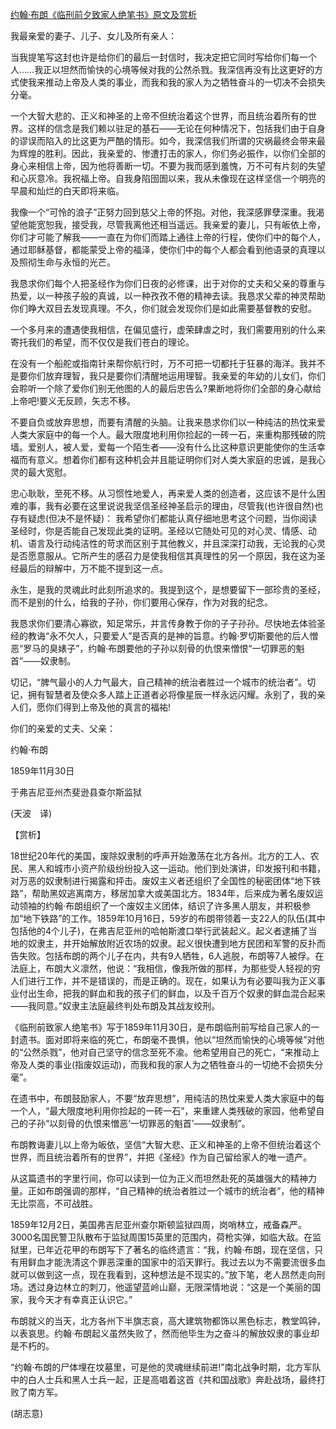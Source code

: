 [约翰·布朗《临刑前夕致家人绝笔书》原文及赏析](https://www.vrrw.net/wx/12163.html)

我最亲爱的妻子、儿子、女儿及所有亲人：

当我提笔写这封也许是给你们的最后一封信时，我决定把它同时写给你们每一个人……我正以坦然而愉快的心境等候对我的公然杀戮。我深信再没有比这更好的方式使我来推动上帝及人类的事业，而我和我的家人为之牺牲奋斗的一切决不会损失分毫。

一个大智大悲的、正义和神圣的上帝不但统治着这个世界，而且统治着所有的世界。这样的信念是我们赖以驻足的基石——无论在何种情况下，包括我们由于自身的谬误而陷入的比这更为严酷的情形。如今，我深信我们所谓的灾祸最终会带来最为辉煌的胜利。因此，我亲爱的、惨遭打击的家人，你们务必振作，以你们全部的身心来相信上帝，因为他将善断一切。不要为我而感到羞愧，万不可有片刻的失望和心灰意冷。我祝福上帝。自我身陷囹圄以来，我从未像现在这样坚信一个明亮的早晨和灿烂的白天即将来临。

我像一个“可怜的浪子”正努力回到慈父上帝的怀抱。对他，我深感罪孽深重。我渴望他能宽恕我，接受我，尽管我离他还相当遥远。我亲爱的妻儿，只有皈依上帝，你们才可能了解我——一直在为你们而踏上通往上帝的行程，使你们中的每个人，通过耶稣基督，都能蒙受上帝的福泽，使你们中的每个人都会看到他语录的真理以及照彻生命与永恒的光芒。

我恳求你们每个人把圣经作为你们日夜的必修课，出于对你的丈夫和父亲的尊重与热爱，以一种孩子般的真诚，以一种孜孜不倦的精神去读。我恳求父辈的神灵帮助你们睁大双目去发现真理。不久，你们就会发现你们是如此需要基督教的安慰。



一个多月来的遭遇使我相信，在偏见盛行，虚荣肆虐之时，我们需要用别的什么来寄托我们的希望，而不仅仅是我们苍白的理论。

在没有一个船舵或指南针来帮你航行时，万不可把一切都托于狂暴的海洋。我并不是要你们放弃理智，我只是要你们清醒地运用理智。我亲爱的年幼的儿女们，你们会聆听一个除了爱你们别无他图的人的最后忠告么?果断地将你们全部的身心献给上帝吧!要义无反顾，矢志不移。

不要自负或放弃思想，而要有清醒的头脑。让我来恳求你们以一种纯洁的热忱来爱人类大家庭中的每一个人。最大限度地利用你捡起的一砖一石，来重构那残破的院墙。爱别人，被人爱，爱每一个陌生者——没有什么比这种意识更能使你的生活幸福而有意义。想着你们都有这种机会并且能证明你们对人类大家庭的忠诚，是我心灵的最大宽慰。

忠心耿耿，至死不移。从习惯性地爱人，再来爱人类的创造者，这应该不是什么困难的事，我有必要在这里说说我坚信圣经神圣启示的理由，尽管我(也许很自然)也存有疑虑(但决不是怀疑)： 我希望你们都能认真仔细地思考这个问题，当你阅读圣经时，你是否能自己发现此类的证明。圣经以它随处可见的对心灵、情感、动机、语言及行动纯洁性的苛求而区别于其他教义，并且深深打动我，无论我的心灵是否愿意服从。它所产生的感召力是使我相信其真理性的另一个原因，我在这为圣经最后的辩解中，万不能不提到这一点。

永生，是我的灵魂此时此刻所追求的。我提到这个，是想要留下一部珍贵的圣经，而不是别的什么，给我的子孙，你们要用心保存，作为对我的纪念。

我恳求你们要清心寡欲，知足常乐，并言传身教于你的子子孙孙。尽快地去体验圣经的教诲“永不欠人，只要爱人”是否真的是神的旨意。约翰·罗切斯要他的后人憎恶“罗马的臭婊子”，约翰·布朗要他的子孙以刻骨的仇恨来憎恨“一切罪恶的魁首”——奴隶制。

切记，“脾气最小的人力气最大，自己精神的统治者胜过一个城市的统治者”。切记，拥有智慧者及使众多人踏上正道者必将像星辰一样永远闪耀。永别了，我的亲人们，愿你们得到上帝及他的真言的福祐!

你们的亲爱的丈夫、父亲：

约翰·布朗

1859年11月30日

于弗吉尼亚州杰斐逊县查尔斯监狱

(天波　译)

【赏析】

18世纪20年代的美国，废除奴隶制的呼声开始激荡在北方各州。北方的工人、农民、黑人和城市小资产阶级纷纷投入这一运动。他们到处演讲，印发报刊和书籍，对万恶的奴隶制进行揭露和抨击。废奴主义者还组织了全国性的秘密团体“地下铁路”，帮助黑奴逃离南方，移居加拿大或美国北方。1834年，后来成为著名废奴运动领袖的约翰·布朗组织了一个废奴主义团体，结识了许多黑人朋友，并积极参加“地下铁路”的工作。1859年10月16日，59岁的布朗带领着一支22人的队伍(其中包括他的4个儿子)，在弗吉尼亚州的哈帕斯渡口举行武装起义。起义者逮捕了当地的奴隶主，并开始解放附近农场的奴隶。起义很快遭到地方民团和军警的反扑而告失败。包括布朗的两个儿子在内，共有9人牺牲，6人逃脱，布朗等7人被俘。在法庭上，布朗大义凛然，他说：“我相信，像我所做的那样，为那些受人轻视的穷人们进行工作，并不是错误的，而是正确的。现在，如果认为有必要叫我为正义事业付出生命，把我的鲜血和我的孩子们的鲜血，以及千百万个奴隶的鲜血混合起来——我同意。”奴隶主法庭最终判处布朗及其战友绞刑。

《临刑前致家人绝笔书》写于1859年11月30日，是布朗临刑前写给自己家人的一封遗书。面对即将来临的死亡，布朗毫不畏惧，他以“坦然而愉快的心境等候”对他的“公然杀戮”，他对自己坚守的信念至死不渝。他希望用自己的死亡，“来推动上帝及人类的事业(指废奴运动)，而我和我的家人为之牺牲奋斗的一切绝不会损失分毫”。

在遗书中，布朗鼓励家人，不要“放弃思想”，用纯洁的热忱来爱人类大家庭中的每一个人，“最大限度地利用你捡起的一砖一石”，来重建人类残破的家园，他希望自己的子孙“以刻骨的仇恨来憎恶‘一切罪恶的魁首’——奴隶制”。

布朗教诲妻儿以上帝为皈依，坚信“大智大悲、正义和神圣的上帝不但统治着这个世界，而且统治着所有的世界”，并把《圣经》作为自己留给家人的唯一遗产。

从这篇遗书的字里行间，你可以读到一位为正义而坦然赴死的英雄强大的精神力量。正如布朗强调的那样，“自己精神的统治者胜过一个城市的统治者”，他的精神无比崇高，不可战胜。

1859年12月2日，美国弗吉尼亚州查尔斯顿监狱四周，岗哨林立，戒备森严。3000名国民警卫队散布于监狱周围15英里的范围内，荷枪实弹，如临大敌。在监狱里，已年近花甲的布朗写下了著名的临终遗言：“我，约翰·布朗，现在坚信，只有用鲜血才能洗清这个罪恶深重的国家中的滔天罪行。我过去以为不需要流很多血就可以做到这一点，现在我看到，这种想法是不现实的。”放下笔，老人昂然走向刑场。透过身边林立的刺刀，他遥望蓝岭山巅，无限深情地说：“这是一个美丽的国家，我今天才有幸真正认识它。”

布朗就义的当天，北方各州下半旗志哀，高大建筑物都饰以黑色标志，教堂鸣钟，以表哀思。约翰·布朗起义虽然失败了，然而他毕生为之奋斗的解放奴隶的事业却是不朽的。

“约翰·布朗的尸体埋在坟墓里，可是他的灵魂继续前进!”南北战争时期，北方军队中的白人士兵和黑人士兵一起，正是高唱着这首《共和国战歌》奔赴战场，最终打败了南方军。

(胡志意)

